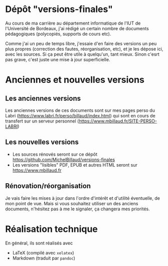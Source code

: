 # Dépôt "versions-finales"

Au cours de ma carrière au département informatique de l'IUT de l'Université de Bordeaux, j'ai rédigé un
certain nombre de documents pédagogiques (polycopiés, supports de cours etc).

Comme j'ai un peu de temps libre, j'essaie d'en faire des versions un peu plus propres (correction des fautes, réorganisation, etc),
et je les dépose ici, avec les sources. Si ça peut être utile à quelqu'un, tant mieux. Sinon c'esrt pas grave, c'est juste une mise
à jour superficielle.


# Anciennes et nouvelles versions


## Les anciennes versions 

Les anciennes versions de ces documents sont sur mes pages perso du Labri (https://www.labri.fr/perso/billaud/index.html) 
qui sont en cours de transfert sur un serveur personnel (https://www.mbillaud.fr/SITE-PERSO-LABRI)

## Les nouvelles versions

- Les sources rénovés seront sur ce dépôt https://github.com/MichelBillaud/versions-finales
- Les versions "lisibles" PDF, EPUB et autres HTML seront sur https://www.mbillaud.fr

## Rénovation/réorganisation

Je vais faire les mises à jour dans l'ordre d'intérêt et d'utilité éventuelle, de mon point de vue. Mais si vous souhaitez
utiliser un des anciens documents, n'hésitez pas à me le signaler, ça changera mes priorités.




# Réalisation technique

En général, ils sont réalisés avec

- LaTeX (compilé avec `xelatex`)
- Markdown (traduit par `pandoc`)


